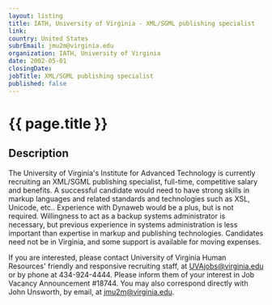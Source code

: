 ```yaml
---
layout: listing
title: IATH, University of Virginia - XML/SGML publishing specialist
link:
country: United States
subrEmail: jmu2m@virginia.edu
organization: IATH, University of Virginia 
date: 2002-05-01
closingDate: 
jobTitle: XML/SGML publishing specialist
published: false
---
```



# {{ page.title }}

## Description


The University of Virginia's Institute for Advanced Technology is currently recruiting an XML/SGML publishing specialist, full-time, competitive salary and benefits.  A successful candidate would need to have strong skills in markup languages and related standards and technologies such as XSL, Unicode, etc..  Experience with Dynaweb would be a plus, but is not required.  Willingness to act as a backup systems administrator is necessary, but previous experience in systems administration is less important than expertise in markup and publishing technologies.  Candidates need not be in Virginia, and some support is available for moving expenses.

If you are interested, please contact University of Virginia Human
Resources' friendly and responsive recruiting staff, at UVAjobs@virginia.edu or by phone at 434-924-4444.  Please inform them of your interest in Job Vacancy Announcement #18744.  You may also correspond directly with John Unsworth, by email, at jmu2m@virginia.edu.

